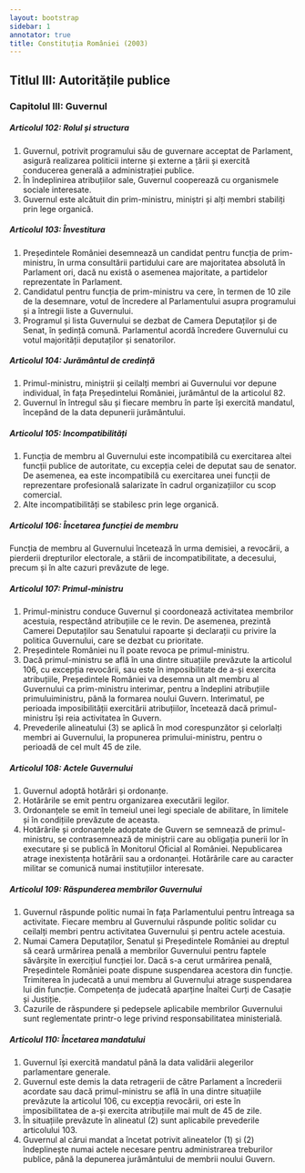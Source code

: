 ```yaml
---
layout: bootstrap
sidebar: 1
annotator: true
title: Constituția României (2003)
---
```


## Titlul III: Autoritățile publice

### Capitolul III: Guvernul

##### **Articolul 102**: *Rolul și structura*

1. Guvernul, potrivit programului său de guvernare acceptat de Parlament, asigură realizarea politicii interne și externe a țării și exercită conducerea generală a administrației publice.
1. În îndeplinirea atribuțiilor sale, Guvernul cooperează cu organismele sociale interesate.
1. Guvernul este alcătuit din prim-ministru, miniștri și alți membri stabiliți prin lege organică.

##### **Articolul 103**: *Învestitura*

1. Președintele României desemnează un candidat pentru funcția de prim-ministru, în urma consultării partidului care are majoritatea absolută în Parlament ori, dacă nu există o asemenea majoritate, a partidelor reprezentate în Parlament.
1. Candidatul pentru funcția de prim-ministru va cere, în termen de 10 zile de la desemnare, votul de încredere al Parlamentului asupra programului și a întregii liste a Guvernului.
1. Programul și lista Guvernului se dezbat de Camera Deputaților și de Senat, în ședință comună. Parlamentul acordă încredere Guvernului cu votul majorității deputaților și senatorilor.

##### **Articolul 104**: *Jurământul de credință*

1. Primul-ministru, miniștrii și ceilalți membri ai Guvernului vor depune individual, în fața Președintelui României, jurământul de la articolul 82.
1. Guvernul în întregul său și fiecare membru în parte își exercită mandatul, începând de la data depunerii jurământului.

##### **Articolul 105**: *Incompatibilități*

1. Funcția de membru al Guvernului este incompatibilă cu exercitarea altei funcții publice de autoritate, cu excepția celei de deputat sau de senator. De asemenea, ea este incompatibilă cu exercitarea unei funcții de reprezentare profesională salarizate în cadrul organizațiilor cu scop comercial.
1. Alte incompatibilități se stabilesc prin lege organică.

##### **Articolul 106**: *Încetarea funcției de membru*

Funcția de membru al Guvernului încetează în urma demisiei, a revocării, a pierderii drepturilor electorale, a stării de incompatibilitate, a decesului, precum și în alte cazuri prevăzute de lege.

##### **Articolul 107**: *Primul-ministru*

1. Primul-ministru conduce Guvernul și coordonează activitatea membrilor acestuia, respectând atribuțiile ce le revin. De asemenea, prezintă Camerei Deputaților sau Senatului rapoarte și declarații cu privire la politica Guvernului, care se dezbat cu prioritate.
1. Președintele României nu îl poate revoca pe primul-ministru.
1. Dacă primul-ministru se află în una dintre situațiile prevăzute la articolul 106, cu excepția revocării, sau este în imposibilitate de a-și exercita atribuțiile, Președintele României va desemna un alt membru al Guvernului ca prim-ministru interimar, pentru a îndeplini atribuțiile primuluiministru, până la formarea noului Guvern. Interimatul, pe perioada imposibilității exercitării atribuțiilor, încetează dacă primul-ministru își reia activitatea în Guvern.
1. Prevederile alineatului (3) se aplică în mod corespunzător și celorlalți membri ai Guvernului, la propunerea primului-ministru, pentru o perioadă de cel mult 45 de zile.

##### **Articolul 108**: *Actele Guvernului*

1. Guvernul adoptă hotărâri și ordonanțe.
1. Hotărârile se emit pentru organizarea executării legilor.
1. Ordonanțele se emit în temeiul unei legi speciale de abilitare, în limitele și în condițiile prevăzute de aceasta.
1. Hotărârile și ordonanțele adoptate de Guvern se semnează de primul-ministru, se contrasemnează de miniștrii care au obligația punerii lor în executare și se publică în Monitorul Oficial al României. Nepublicarea atrage inexistența hotărârii sau a ordonanței. Hotărârile care au caracter militar se comunică numai instituțiilor interesate.

##### **Articolul 109**: *Răspunderea membrilor Guvernului*

1. Guvernul răspunde politic numai în fața Parlamentului pentru întreaga sa activitate. Fiecare membru al Guvernului răspunde politic solidar cu ceilalți membri pentru activitatea Guvernului și pentru actele acestuia.
1. Numai Camera Deputaților, Senatul și Președintele României au dreptul să ceară urmărirea penală a membrilor Guvernului pentru faptele săvârșite în exercițiul funcției lor. Dacă s-a cerut urmărirea penală, Președintele României poate dispune suspendarea acestora din funcție. Trimiterea în judecată a unui membru al Guvernului atrage suspendarea lui din funcție. Competența de judecată aparține Înaltei Curți de Casație și Justiție.
1. Cazurile de răspundere și pedepsele aplicabile membrilor Guvernului sunt reglementate printr-o lege privind responsabilitatea ministerială.

##### **Articolul 110**: *Încetarea mandatului*

1. Guvernul își exercită mandatul până la data validării alegerilor parlamentare generale.
1. Guvernul este demis la data retragerii de către Parlament a încrederii acordate sau dacă primul-ministru se află în una dintre situațiile prevăzute la articolul 106, cu excepția revocării, ori este în imposibilitatea de a-și exercita atribuțiile mai mult de 45 de zile.
1. În situațiile prevăzute în alineatul (2) sunt aplicabile prevederile articolului 103.
1. Guvernul al cărui mandat a încetat potrivit alineatelor (1) și (2) îndeplinește numai actele necesare pentru administrarea treburilor publice, până la depunerea jurământului de membrii noului Guvern.
